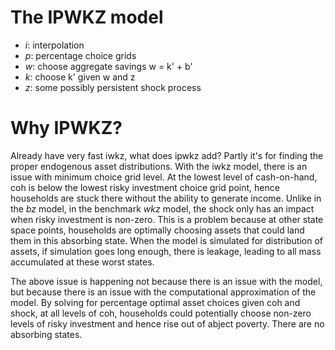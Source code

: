 # The IPWKZ model

- *i*: interpolation
- *p*: percentage choice grids
- *w*: choose aggregate savings w = k' + b'
- *k*: choose k' given w and z
- *z*: some possibly persistent shock process

# Why IPWKZ?

Already have very fast iwkz, what does ipwkz add? Partly it's for finding the proper endogenous asset distributions. With the iwkz model, there is an issue with minimum choice grid level. At the lowest level of cash-on-hand, coh is below the lowest risky investment choice grid point, hence households are stuck there without the ability to generate income. Unlike in the *bz* model, in the benchmark *wkz* model, the shock only has an impact when risky investment is non-zero. This is a problem because at other state space points, households are optimally choosing assets that could land them in this absorbing state. When the model is simulated for distribution of assets, if simulation goes long enough, there is leakage, leading to all mass accumulated at these worst states.

The above issue is happening not because there is an issue with the model, but because there is an issue with the computational approximation of the model. By solving for percentage optimal asset choices given coh and shock, at all levels of coh, households could potentially choose non-zero levels of risky investment and hence rise out of abject poverty. There are no absorbing states. 
